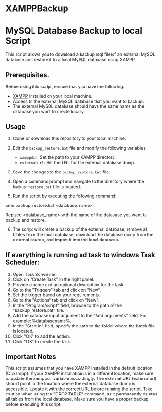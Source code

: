 # XAMPPBackup
# MySQL Database Backup to local Script

This script allows you to download a backup (sql file)of an external MySQL database and restore it to a local MySQL database using XAMPP.

## Prerequisites.

Before using this script, ensure that you have the following:

- [XAMPP](https://www.apachefriends.org/index.html) installed on your local machine.
- Access to the external MySQL database that you want to backup.
- The external MySQL database should have the same name as the database you want to create locally.

## Usage

1. Clone or download this repository to your local machine.
2. Edit the `backup_restore.bat` file and modify the following variables:

   - `xamppdir`: Set the path to your XAMPP directory.
   - `externalurl`: Set the URL for the external database dump.
   
3. Save the changes to the `backup_restore.bat` file.

4. Open a command prompt and navigate to the directory where the `backup_restore.bat` file is located.

5. Run the script by executing the following command:

  cmd
  backup_restore.bat <database_name>
  
Replace <database_name> with the name of the database you want to backup and restore.

6. The script will create a backup of the external database, remove all tables from the local database, download the database dump from the external source, and import it into the local database.

## If everything is running ad task to windows Task Scheduler: 
1. Open Task Scheduler.
2. Click on "Create Task" in the right panel.
3. Provide a name and an optional description for the task.
4. Go to the "Triggers" tab and click on "New".
5. Set the trigger based on your requirements.
6. Go to the "Actions" tab and click on "New".
7. In the "Program/script" field, browse to the path of the "backup_restore.bat" file.
8. Add the database input argument to the "Add arguments" field. For example: %databasename%.
9. In the "Start in" field, specify the path to the folder where the batch file is located.
10. Click "OK" to add the action.
11. Click "OK" to create the task.

## Important Notes
This script assumes that you have XAMPP installed in the default location (C:\xampp). If your XAMPP installation is in a different location, make sure to update the xamppdir variable accordingly.
The external URL (externalurl) should point to the location where the external database dump is accessible. Update it with the correct URL before running the script.
Take caution when using the "DROP TABLE" command, as it permanently deletes all tables from the local database. Make sure you have a proper backup before executing this script.
